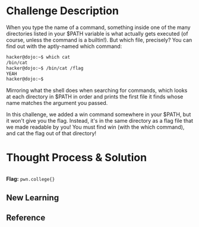 # Challenge Description
When you type the name of a command, something inside one of the many directories listed in your $PATH variable is what actually gets executed (of course, unless the command is a builtin!). But which file, precisely? You can find out with the aptly-named which command:
```bash
hacker@dojo:~$ which cat
/bin/cat
hacker@dojo:~$ /bin/cat /flag
YEAH
hacker@dojo:~$
```
Mirroring what the shell does when searching for commands, which looks at each directory in $PATH in order and prints the first file it finds whose name matches the argument you passed.

In this challenge, we added a win command somewhere in your $PATH, but it won't give you the flag. Instead, it's in the same directory as a flag file that we made readable by you! You must find win (with the which command), and cat the flag out of that directory!
# Thought Process & Solution

```bash

```
**Flag:** `pwn.college{}`
## New Learning
## Reference
